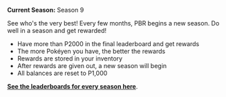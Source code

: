 **Current Season:** Season 9

See who's the very best!  Every few months, PBR begins a new season.  Do well in a season and get rewarded!

* Have more than P2000 in the final leaderboard and get rewards
* The more Pokéyen you have, the better the rewards
* Rewards are stored in your inventory
* After rewards are given out, a new season will begin
* All balances are reset to P1,000

[**See the leaderboards for every season here**](https://twitchplayspokemon.tv/leaderboard).